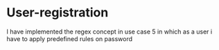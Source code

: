 # User-registration

I have implemented the regex concept in use case 5 in which as a user i have to apply predefined rules on password